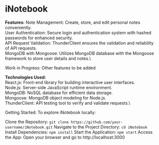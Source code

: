 # iNotebook

**Features:**
Note Management: Create, store, and edit personal notes conveniently.\
User Authentication: Secure login and authentication system with hashed passwords for enhanced security.\
API Request Validation: ThunderClient ensures the validation and reliability of API requests.\
MongoDB with Mongoose: Utilizes MongoDB database with the Mongoose framework to store user details and notes.\


Work in Progress: Other features to be added 



**Technologies Used:**\
React.js: Front-end library for building interactive user interfaces.\
Node.js: Server-side JavaScript runtime environment.\
MongoDB: NoSQL database for efficient data storage.\
Mongoose: MongoDB object modeling for Node.js.\
ThunderClient: API testing tool to verify and validate requests.\

Getting Started:
To explore iNotebook locally:

Clone the Repository: `git clone https://github.com/your-username/iNotebook.git`
Navigate to the Project Directory: `cd iNotebook`
Install Dependencies: `npm install`
Start the Application: `npm start`
Access the App: Open your browser and go to http://localhost:3000

